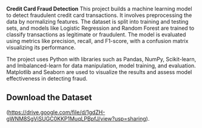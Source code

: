 
**Credit Card Fraud Detection**
This project builds a machine learning model to detect fraudulent credit card transactions. It involves preprocessing the data by normalizing features. The dataset is split into training and testing sets, and models like Logistic Regression and Random Forest are trained to classify transactions as legitimate or fraudulent. The model is evaluated using metrics like precision, recall, and F1-score, with a confusion matrix visualizing its performance.

The project uses Python with libraries such as Pandas, NumPy, Scikit-learn, and Imbalanced-learn for data manipulation, model training, and evaluation. Matplotlib and Seaborn are used to visualize the results and assess model effectiveness in detecting fraud.

## Download the Dataset
(https://drive.google.com/file/d/1gdZH-gWNM8SgViSUGC0KKP1MuqLPBpfJ/view?usp=sharing).
